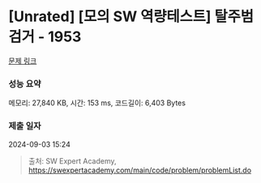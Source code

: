 # [Unrated] [모의 SW 역량테스트] 탈주범 검거 - 1953 

[문제 링크](https://swexpertacademy.com/main/code/problem/problemDetail.do?contestProbId=AV5PpLlKAQ4DFAUq) 

### 성능 요약

메모리: 27,840 KB, 시간: 153 ms, 코드길이: 6,403 Bytes

### 제출 일자

2024-09-03 15:24



> 출처: SW Expert Academy, https://swexpertacademy.com/main/code/problem/problemList.do